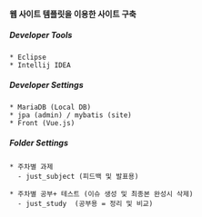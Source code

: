 #### 웹 사이트 템플릿을 이용한 사이트 구축

##### Developer Tools
```
* Eclipse 
* Intellij IDEA
```

##### Developer Settings
```
* MariaDB (Local DB)
* jpa (admin) / mybatis (site)
* Front (Vue.js)
```

##### Folder Settings

```
* 주차별 과제
  - just_subject (피드백 및 발표용)
  
* 주차별 공부+ 테스트 (이슈 생성 및 최종본 완성시 삭제)
  - just_study  (공부용 = 정리 및 비교)
```



